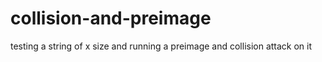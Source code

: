 # collision-and-preimage
testing a string of x size and running a preimage and collision attack on it

